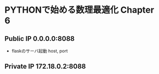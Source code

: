 # PYTHONで始める数理最適化 Chapter 6

## Public IP 0.0.0.0:8088
- flaskのサーバ起動 host, port

## Private IP 172.18.0.2:8088